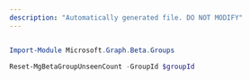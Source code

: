 ```yaml
---
description: "Automatically generated file. DO NOT MODIFY"
---
```


```powershell

Import-Module Microsoft.Graph.Beta.Groups

Reset-MgBetaGroupUnseenCount -GroupId $groupId

```